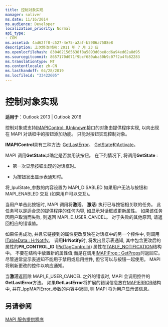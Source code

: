 ```yaml
---
title: 控制对象实现
manager: soliver
ms.date: 11/16/2014
ms.audience: Developer
localization_priority: Normal
api_type:
- COM
ms.assetid: 4ad62ff0-c527-4e75-a2af-b5906a7588e8
description: 上次修改时间：2011 年 7 月 23 日
ms.openlocfilehash: 8304021565638f8a5893d0be8cd6a94ed62a8d95
ms.sourcegitcommit: 8657170d071f9bcf680aba50b9c07f2a4fb82283
ms.translationtype: MT
ms.contentlocale: zh-CN
ms.lasthandoff: 04/28/2019
ms.locfileid: "33422605"
---
```

# <a name="control-object-implementation"></a>控制对象实现

  
  
**适用于**：Outlook 2013 | Outlook 2016 
  
控制对象或支持[IMAPIControl: IUnknown](imapicontroliunknown.md)接口的对象由提供程序实现, 以向出现在 MAPI 对话框中的按钮添加功能。 只能对按钮实现控制对象。 
  
 **IMAPIControl**具有三种方法: [GetLastError](imapicontrol-getlasterror.md)、 [GetState](imapicontrol-getstate.md)和[Activate](imapicontrol-activate.md)。 
  
MAPI 调用**GetState**以确定是否禁用该按钮。 在下列情况下, 将调用**GetState** : 
  
- 第一次显示按钮出现的对话框时。
    
- 为按钮发出显示表通知时。 
    
将_lpulState_参数的内容设置为 MAPI_DISABLED 如果用户无法与按钮和 MAPI_ENABLED 交互 (如果用户可以交互)。 
  
当用户单击此按钮时, MAPI 调用将**激活**。 **激活**: 执行已与按钮相关联的任务。 此任务可以是适合您的提供程序的任何内容, 如显示对话框或更新属性。 如果该任务因用户取消而失败, 则返回 MAPI_E_USER_CANCEL。 对于失败的其他原因, 请返回相应的错误值。 
  
如果任务成功, 并且它链接到的属性更改反映在对话框中的另一个控件中, 则调用[ITableData:: HrNotify](itabledata-hrnotify.md)。 调用**HrNotify**时, 将发出显示表通知, 其中包含更改后的属性的**PR_CONTROL_ID** ([PidTagControlId](pidtagcontrolid-canonical-property.md)) 属性在[TABLE_NOTIFICATION](table_notification.md)结构中。 不要在结构中放置新的属性值;而是在调用[IMAPIProp:: GetProps](imapiprop-getprops.md)时返回它。 尽管通常显示表通知不能用于禁用或启用控件, 但它可以与按钮一起使用。 MAPI 将刷新更改的控件以响应通知。 
  
当**激活**返回除 MAPI_E_USER_CANCEL 之外的错误时, MAPI 会调用控件的**GetLastError**方法。 如果**GetLastError**将扩展的错误信息放在[MAPIERROR](mapierror.md)结构中, 并在_lppMAPIError_参数的内容中返回, 则 MAPI 将为用户显示该信息。 
  
## <a name="see-also"></a>另请参阅



[MAPI 服务提供程序](mapi-service-providers.md)

